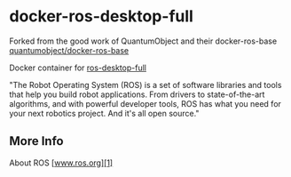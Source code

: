 # docker-ros-desktop-full

Forked from the good work of QuantumObject and their docker-ros-base
   [quantumobject/docker-ros-base][5]

Docker container for [ros-desktop-full][3]

"The Robot Operating System (ROS) is a set of software libraries and tools that help you build robot applications. From drivers to state-of-the-art algorithms, and with powerful developer tools, ROS has what you need for your next robotics project. And it's all open source."

## More Info

About ROS [www.ros.org][1]


[1]:http://www.ros.org
[2]:https://www.docker.com
[3]:http://wiki.ros.org/ROS/Installation
[4]:http://docs.docker.com
[5]:https://github.com/QuantumObject/docker-ros-base
[6]:http://wiki.ros.org/ROS/Tutorials/NavigatingTheFilesystem
